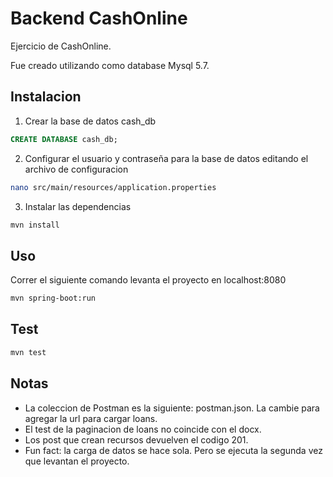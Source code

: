 # Backend CashOnline

Ejercicio de CashOnline.

Fue creado utilizando como database Mysql 5.7.

## Instalacion

1. Crear la base de datos cash_db

```sql
CREATE DATABASE cash_db;
```

2. Configurar el usuario y contraseña para la base de datos editando el archivo de configuracion

```bash
nano src/main/resources/application.properties
```

3. Instalar las dependencias

```bash
mvn install
```

## Uso

Correr el siguiente comando levanta el proyecto en localhost:8080

```bash
mvn spring-boot:run
```

## Test
```bash
mvn test
```

## Notas

* La coleccion de Postman es la siguiente: postman.json. La cambie para agregar la url para cargar loans.
* El test de la paginacion de loans no coincide con el docx.
* Los post que crean recursos devuelven el codigo 201.
* Fun fact: la carga de datos se hace sola. Pero se ejecuta la segunda vez que levantan el proyecto.


